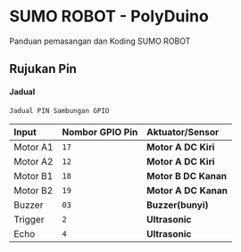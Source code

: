 
# SUMO ROBOT - PolyDuino

Panduan pemasangan dan Koding SUMO ROBOT

## Rujukan Pin

#### Jadual

```http
Jadual PIN Sambungan GPIO
```

| Input     | Nombor GPIO Pin     | Aktuator/Sensor      |
| :-------- | :-------            | :------------------- |
| Motor A1  |  `17`               | **Motor A DC Kiri**  |
| Motor A2  |  `12`               | **Motor A DC Kiri**  |
| Motor B1  |  `18`               | **Motor B DC Kanan** |
| Motor B2  |  `19`               | **Motor A DC Kanan** |
| Buzzer    |  `03`               | **Buzzer(bunyi)**    |
| Trigger   |  `2`                | **Ultrasonic**       |
| Echo      |  `4`                | **Ultrasonic**       |


